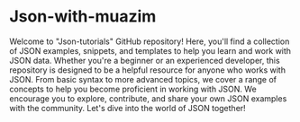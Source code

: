 # Json-with-muazim
Welcome to "Json-tutorials" GitHub repository! Here, you'll find a collection of JSON examples, snippets, and templates to help you learn and work with JSON data. Whether you're a beginner or an experienced developer, this repository is designed to be a helpful resource for anyone who works with JSON. From basic syntax to more advanced topics, we cover a range of concepts to help you become proficient in working with JSON. We encourage you to explore, contribute, and share your own JSON examples with the community. Let's dive into the world of JSON together!
